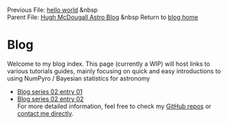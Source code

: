 Previous File: [hello world](..\..\01_helloworld\01helloworld_out.html)	 &nbsp 	
  Parent File: [Hugh McDougall Astro Blog](..\..\bloghome.html)	 &nbsp 	 Return to [blog home](..\..\bloghome.html)
  # Blog

  

  Welcome to my blog index. This page (currently a WIP) will host links to various tutorials guides, mainly focusing on quick and easy introductions to using NumPyro / Bayesian statistics for astronomy
  * [Blog series 02 entry 01](..\02_01_entryone\./entry02-02.html)  
* [Blog series 02 entry 02](..\02_02_entrytwo\./item2.html)  
For more detailed information, feel free to check my [GitHub repos](https://github.com/HughMcDougall/) or [contact me directly](hughmcdougallemail@gmail.com).
  